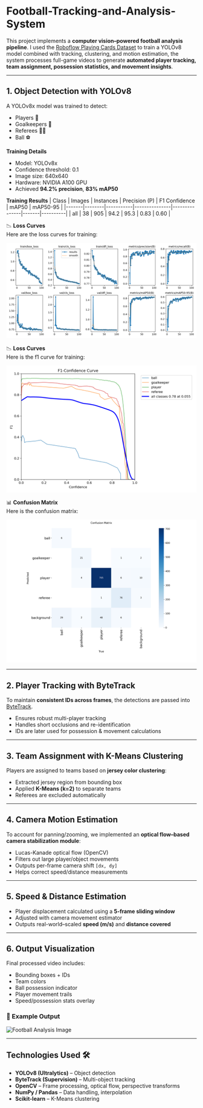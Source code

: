 # Football-Tracking-and-Analysis-System

This project implements a **computer vision–powered football analysis pipeline**. I used the [Roboflow Playing Cards Dataset](https://universe.roboflow.com/roboflow-jvuqo/football-players-detection-3zvbc/dataset/1#) to train a YOLOv8 model combined with tracking, clustering, and motion estimation, the system processes full-game videos to generate **automated player tracking, team assignment, possession statistics, and movement insights**.  

---

## 1. Object Detection with YOLOv8  

A YOLOv8x model was trained to detect:  
- Players 👤  
- Goalkeepers 🧤  
- Referees 👨‍⚖️  
- Ball ⚽  

**Training Details**  
- Model: YOLOv8x  
- Confidence threshold: 0.1  
- Image size: 640x640  
- Hardware: NVIDIA A100 GPU  
- Achieved **94.2% precision**, **83% mAP50**

**Training Results**
| Class | Images | Instances | Precision (P) | F1 Confidence | mAP50 | mAP50-95 |
|-------|--------|-----------|---------------|---------------|-------|----------|
| all   | 38     | 905       | 94.2          | 95.3          | 0.83  | 0.60     |


📉 **Loss Curves**  
Here are the loss curves for training:

![Training Losses](Metrics/results.png)

📉 **Loss Curves**  
Here is the f1 curve for training:

![F1 Curve](Metrics/BoxF1_curve.png)

📊 **Confusion Matrix**  
Here is the confusion matrix:

![Confusion matrix](Metrics/confusion_matrix.png)

---

## 2. Player Tracking with ByteTrack  

To maintain **consistent IDs across frames**, the detections are passed into [ByteTrack](https://github.com/ifzhang/ByteTrack).  
- Ensures robust multi-player tracking  
- Handles short occlusions and re-identification  
- IDs are later used for possession & movement calculations  

---

## 3. Team Assignment with K-Means Clustering  

Players are assigned to teams based on **jersey color clustering**:  
- Extracted jersey region from bounding box  
- Applied **K-Means (k=2)** to separate teams  
- Referees are excluded automatically  

---

## 4. Camera Motion Estimation  

To account for panning/zooming, we implemented an **optical flow–based camera stabilization module**:  
- Lucas-Kanade optical flow (OpenCV)  
- Filters out large player/object movements  
- Outputs per-frame camera shift `[dx, dy]`  
- Helps correct speed/distance measurements  

---

## 5. Speed & Distance Estimation  

- Player displacement calculated using a **5-frame sliding window**  
- Adjusted with camera movement estimator  
- Outputs real-world–scaled **speed (m/s)** and **distance covered**  

---

## 6. Output Visualization  

Final processed video includes:  
- Bounding boxes + IDs  
- Team colors  
- Ball possession indicator  
- Player movement trails  
- Speed/possession stats overlay  

### 🎥 Example Output  

![Football Analysis Image](output_video/output_image.png)

---

## Technologies Used 🛠  
- **YOLOv8 (Ultralytics)** – Object detection  
- **ByteTrack (Supervision)** – Multi-object tracking  
- **OpenCV** – Frame processing, optical flow, perspective transforms  
- **NumPy / Pandas** – Data handling, interpolation  
- **Scikit-learn** – K-Means clustering 
